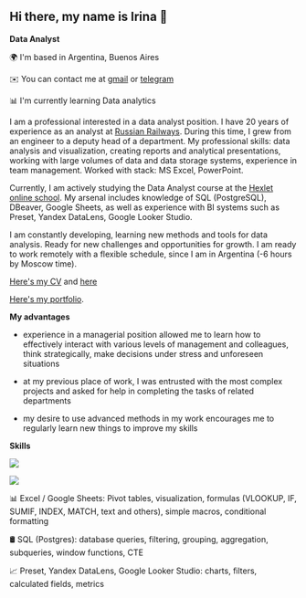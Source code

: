 ## Hi there, my name is Irina 👋

**Data Analyst**

<!--
**IrinaSerovitnik/IrinaSerovitnik** is a ✨ _special_ ✨ repository because its `README.md` (this file) appears on your GitHub profile.

Here are some ideas to get you started:

- 🔭 I’m currently working on ...
- 🌱 I’m currently learning ...
- 👯 I’m looking to collaborate on ...
- 🤔 I’m looking for help with ...
- 💬 Ask me about ...
- 📫 How to reach me: ...
- 😄 Pronouns: ...
- ⚡ Fun fact: ...
-->

🌍 I'm based in Argentina, Buenos Aires

✉️ You can contact me at [gmail](irina.serovitnik@gmail.com) or [telegram](https://t.me/Irina_Serovitnik)

📊 I'm currently learning Data analytics


I am a professional interested in a data analyst position. I have 20 years of experience as an analyst at [Russian Railways](https://www.rzd.ru/). During this time, I grew from an engineer to a deputy head of a department. My professional skills: data analysis and visualization, creating reports and analytical presentations, working with large volumes of data and data storage systems, experience in team management. Worked with stack: MS Excel, PowerPoint.

Currently, I am actively studying the Data Analyst course at the [Hexlet online school](https://ru.hexlet.io/u/irina_serovitnik). My arsenal includes knowledge of SQL (PostgreSQL), DBeaver, Google Sheets, as well as experience with BI systems such as Preset, Yandex DataLens, Google Looker Studio.

I am constantly developing, learning new methods and tools for data analysis. Ready for new challenges and opportunities for growth. I am ready to work remotely with a flexible schedule, since I am in Argentina (-6 hours by Moscow time).

[Here's my CV](https://cv.hexlet.io/ru/resumes/3781) and [here](https://hh.ru/resume/d6ce7348ff086fc0b80039ed1f573457775069)

[Here's my portfolio](https://disk.yandex.ru/d/e3CjgJCyFKIgFg).

**My advantages**

- experience in a managerial position allowed me to learn how to effectively interact with various levels of management and colleagues, think strategically, make decisions under stress and unforeseen situations

- at my previous place of work, I was entrusted with the most complex projects and asked for help in completing the tasks of related departments

- my desire to use advanced methods in my work encourages me to regularly learn new things to improve my skills

**Skills**

<p align="left">
  <a href="https://skillicons.dev">
    <img src="https://skillicons.dev/icons?i=postgres" />
  </a>
</p>

<p align="left">
  <a href="https://img.shields.io">
    <img src="https://img.shields.io/badge/Microsoft_Excel-217346?style=for-the-badge&logo=microsoft-excel&logoColor=white" />
  </a>
</p>

📊 Excel / Google Sheets: Pivot tables, visualization, formulas (VLOOKUP, IF, SUMIF, INDEX, MATCH, text and others), simple macros, conditional formatting

🛢️ SQL (Postgres): database queries, filtering, grouping, aggregation, subqueries, window functions, CTE

📈 Preset, Yandex DataLens, Google Looker Studio: charts, filters, calculated fields, metrics

